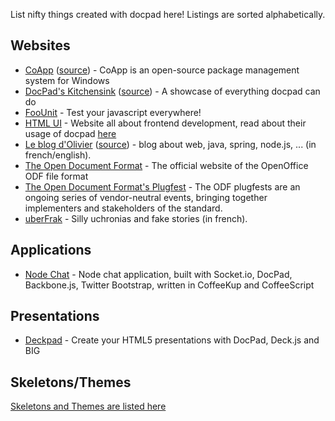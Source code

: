 List nifty things created with docpad here! Listings are sorted alphabetically.

## Websites

- [CoApp](http://coapp.org/) ([source](https://github.com/coapp/coapp.org)) - CoApp is an open-source package management system for Windows
- [DocPad's Kitchensink](http://docpad-kitchensink.herokuapp.com/) ([source](https://github.com/balupton/kitchensink.docpad)) - A showcase of everything docpad can do
- [FooUnit](http://foounit.org) - Test your javascript everywhere!
- [HTML UI](http://htmlui.com/index.html) - Website all about frontend development, read about their usage of docpad [here](http://htmlui.com/blog/2011-08-01-site-templates-with-static-html-nodejs.html)
- [Le blog d'Olivier](http://blog.bazoud.com) ([source](https://github.com/obazoud/blog.bazoud.com)) - blog about web, java, spring, node.js, ... (in french/english).
- [The Open Document Format](http://www.opendocumentformat.org/) - The official website of the OpenOffice ODF file format
- [The Open Document Format's Plugfest](http://www.odfplugfest.org/) - The ODF plugfests are an ongoing series of vendor-neutral events, bringing together implementers and stakeholders of the standard.
- [uberFrak](http://uberfrak.com) - Silly uchronias and fake stories (in french).

## Applications

- [Node Chat](https://github.com/balupton/nodechat.docpad) - Node chat application, built with Socket.io, DocPad, Backbone.js, Twitter Bootstrap, written in CoffeeKup and CoffeeScript

## Presentations

- [Deckpad](https://github.com/calvinmetcalf/deckpad) - Create your HTML5 presentations with DocPad, Deck.js and BIG

## Skeletons/Themes

[Skeletons and Themes are listed here](https://github.com/balupton/docpad/wiki/Skeletons)